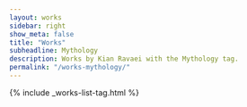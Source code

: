 ```yaml
---
layout: works
sidebar: right
show_meta: false
title: "Works"
subheadline: Mythology
description: Works by Kian Ravaei with the Mythology tag.
permalink: "/works-mythology/"
---
```


{% include _works-list-tag.html %}